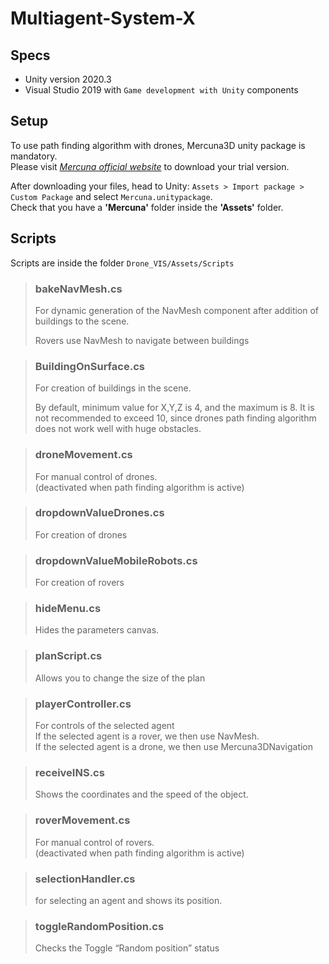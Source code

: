 # Multiagent-System-X

## Specs
- Unity version 2020.3
- Visual Studio 2019 with `Game development with Unity` components

## Setup

To use path finding algorithm with drones, Mercuna3D unity package is mandatory.   
Please visit *[Mercuna official website](https://mercuna.com/evaluate/)* to download your trial version.  

After downloading your files, head to Unity: `Assets > Import package > Custom Package` and select `Mercuna.unitypackage`.  
Check that you have a **'Mercuna'** folder inside the **'Assets'** folder.

## Scripts
Scripts are inside the folder `Drone_VIS/Assets/Scripts`

> ### bakeNavMesh.cs
> For dynamic generation of the NavMesh component after addition of buildings to the scene.
> 
> Rovers use NavMesh to navigate between buildings

> ### BuildingOnSurface.cs
> For creation of buildings in the scene.  
> 
> By default, minimum value for X,Y,Z is 4, and the maximum is 8. It is not recommended to exceed 10, since drones path finding algorithm does not work well with huge obstacles.


> ### droneMovement.cs
> For manual control of drones.  
> (deactivated when path finding algorithm is active)

> ### dropdownValueDrones.cs  
> For creation of drones

> ### dropdownValueMobileRobots.cs
> For creation of rovers

> ### hideMenu.cs
> Hides the parameters canvas.

> ### planScript.cs
> Allows you to change the size of the plan

> ### playerController.cs
> For controls of the selected agent  
> If the selected agent is a rover, we then use NavMesh.  
> If the selected agent is a drone, we then use Mercuna3DNavigation

> ### receiveINS.cs
> Shows the coordinates and the speed of the object.

> ### roverMovement.cs
> For manual control of rovers.  
> (deactivated when path finding algorithm is active)

> ### selectionHandler.cs
> for selecting an agent and shows its position.

> ### toggleRandomPosition.cs
> Checks the Toggle “Random position” status